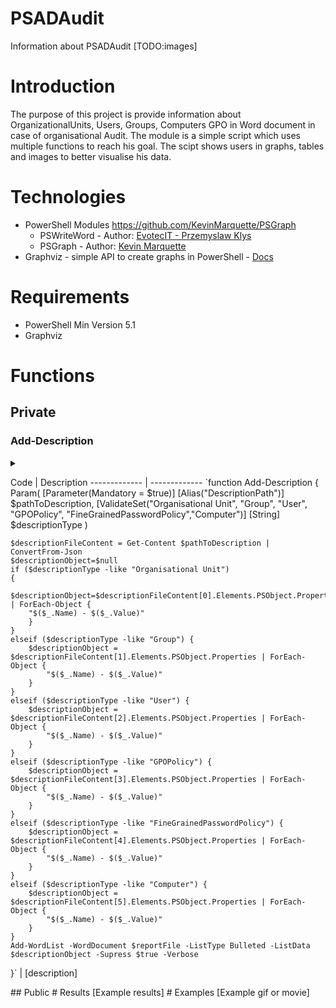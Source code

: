 # PSADAudit
Information about PSADAudit
[TODO:images]
# Introduction
The purpose of this project is provide information about OrganizationalUnits, Users, Groups, Computers GPO in Word document in case of organisational Audit. The module is a simple script which uses multiple functions to reach his goal. The scipt shows users in graphs, tables and images to better visualise his data.
# Technologies
* PowerShell Modules https://github.com/KevinMarquette/PSGraph
    * PSWriteWord - Author: [EvotecIT - Przemyslaw Klys](https://github.com/EvotecIT/PSWriteWord)
    * PSGraph - Author: [Kevin Marquette](https://github.com/KevinMarquette/PSGraph)
* Graphviz - simple API to create graphs in PowerShell - [Docs](https://graphviz.org/)
# Requirements
* PowerShell Min Version 5.1
* Graphviz
# Functions
## Private
### Add-Description
<details>
    <summary>
        <p>
        Code  | Description
        ------------- | -------------
        `function Add-Description 
{
    Param(
        [Parameter(Mandatory = $true)]
        [Alias("DescriptionPath")]
        $pathToDescription,
        [ValidateSet("Organisational Unit", "Group", "User", "GPOPolicy", "FineGrainedPasswordPolicy","Computer")]
        [String] $descriptionType
    )

    $descriptionFileContent = Get-Content $pathToDescription | ConvertFrom-Json
    $descriptionObject=$null
    if ($descriptionType -like "Organisational Unit")
    {
        $descriptionObject=$descriptionFileContent[0].Elements.PSObject.Properties | ForEach-Object {
        "$($_.Name) - $($_.Value)"
        }
    }
    elseif ($descriptionType -like "Group") {
        $descriptionObject = $descriptionFileContent[1].Elements.PSObject.Properties | ForEach-Object {
            "$($_.Name) - $($_.Value)"
        }
    }
    elseif ($descriptionType -like "User") {
        $descriptionObject = $descriptionFileContent[2].Elements.PSObject.Properties | ForEach-Object {
            "$($_.Name) - $($_.Value)"
        }
    }
    elseif ($descriptionType -like "GPOPolicy") {
        $descriptionObject = $descriptionFileContent[3].Elements.PSObject.Properties | ForEach-Object {
            "$($_.Name) - $($_.Value)"
        }
    }
    elseif ($descriptionType -like "FineGrainedPasswordPolicy") {
        $descriptionObject = $descriptionFileContent[4].Elements.PSObject.Properties | ForEach-Object {
            "$($_.Name) - $($_.Value)"
        }
    }
    elseif ($descriptionType -like "Computer") {
        $descriptionObject = $descriptionFileContent[5].Elements.PSObject.Properties | ForEach-Object {
            "$($_.Name) - $($_.Value)"
        }
    }
    Add-WordList -WordDocument $reportFile -ListType Bulleted -ListData $descriptionObject -Supress $true -Verbose

}`
  | [description]
        </p>
    </summary>
</details>
## Public
# Results
[Example results]
# Examples
[Example gif or movie]